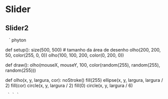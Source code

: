 # Slider

## Slider2
    
 ` ` ` phyton 
 
 
def setup():
    size(500, 500) # tamanho da área de desenho
    olho(200, 200, 50, color(255, 0, 0))
    olho(100, 100, 200, color(0, 200, 0))
    
def draw():
    olho(mouseX, mouseY, 100, color(random(255),
                                    random(255),
                                    random(255)))
    
def olho(x, y, largura, cor):
    noStroke()
    fill(255)
    ellipse(x, y, largura, largura / 2)
    fill(cor)
    circle(x, y, largura / 2)
    fill(0)
    circle(x, y, largura / 6)
    
     ` ` ` 


